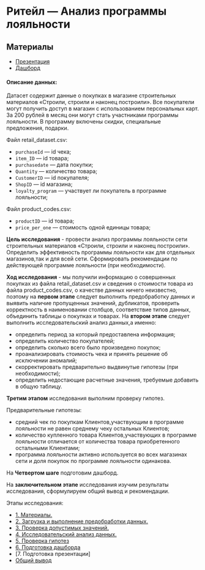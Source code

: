 # Ритейл — Анализ программы лояльности


## Материалы
<a id=material></a>

* [Презентация](https://drive.google.com/file/d/1ivpInbFpr6FPUCQnKsZjDcgs0E7gk9Mj/view?usp=sharing)
* [Дашборд](https://public.tableau.com/views/Project_16537634492950/Dashboard1?:language=enUS&publish=yes&:display_count=n&:origin=viz_share_link)


#### Описание данных:

Датасет содержит данные о покупках в магазине строительных материалов «Строили, строили и наконец построили».
Все покупатели могут получить доступ в магазин с использованием персональных карт. За 200 рублей в месяц они могут стать участниками программы лояльности. В программу включены скидки, специальные предложения, подарки.

Файл retail_dataset.csv:

- `purchaseId` — id чека;
- `item_ID` — id товара;
- `purchasedate` — дата покупки;
- `Quantity` — количество товара;
- `CustomerID` — id покупателя;
- `ShopID` — id магазина;
- `loyalty_program` — участвует ли покупатель в программе лояльности;

Файл product_codes.csv:

- `productID` — id товара;
- `price_per_one` — стоимость одной единицы товара;


**Цель исследования** - провести анализ программы лояльности сети строительных материалов «Строили, строили и наконец построили». Определить эффективность программы лояльности как для отдельных магазинов,так и для всей сети. Сформировать рекомендации по действующей программе лояльности (при необходимости).

**Ход исследования** - мы получили информацию о совершенных покупках из файла retail_dataset.csv и сведения о стоимости товара из файла product_codes.csv, о качестве данных ничего неизвестно, поэтому на **первом этапе** следует выполнить предобработку данных и выявить наличие пропущенных значений, дубликатов, проверить корректность в наименовании столбцов, соответствие типов данных, объединить таблицы о покупках и товарах. На **втором этапе** следует выполнить исследовательский анализ данных,а именно:

- определить период за который предоставлена информация;
- определить количество покупателей;
- определить сколько всего было произведено покупок;
- проанализировать стоимость чека и принять решение об исключении аномалий;
- скорректировать предварительно выдвинутые гипотезы (при необходимости);
- определить недостающие расчетные значения, требуемые добавить в общую таблицу.

**Третим этапом** исследования выполним проверку гипотез.

Предварительные гипотезы:

- средний чек по покупкам Клиентов,участвующим в программе лояльности не равен среднему чеку остальных Клиентов;
- количество купленного товара Клиентов,участвующих в программе лояльности отличается от количества товара приобретенного остальными Клиентами;
- программа лояльности активно используется во всех магазинах сети и доля покупок по программе лояльности одинакова.


На **Четвертом шаге** подготовим дашборд.

На **заключительном этапе** исследования изучим результаты исследования, сформулируем общий вывод и рекомендации.


Этапы исследования:

- [1. Материалы.](#material)    
- [2. Загрузка и выполнение предобработки данных.](#general_id)
- [3. Проверка допустимых значений.](#step_two)
- [4. Исследовательский анализ данных.](#step_three)
- [5. Проверка гипотез](#step_four) 
- [6. Подготовка дашборда](#step_five) 
- [7. Подготовка презентации]
- [Общий вывод](#conclusion_id)
